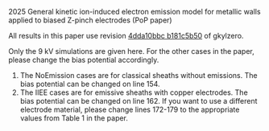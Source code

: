 2025 General kinetic ion-induced electron emission model for metallic walls applied to biased Z-pinch electrodes (PoP paper)

All results in this paper use revision [4dda10bbc b181c5b50](https://github.com/ammarhakim/gkyl/commit/76220f59c607c7748e1f8e8c5b4f8a5cb4b3f536 (HEAD -> gk-g0-app)) of gkylzero.

Only the 9 kV simulations are given here. For the other cases in the paper, please change the bias potential accordingly.

1. The NoEmission cases are for classical sheaths without emissions. The bias potential can be changed on line 154.
2. The IIEE cases are for emissive sheaths with copper electrodes. The bias potential can be changed on line 162. If you want to use a different electrode material, please change lines 172-179 to the appropriate values from Table 1 in the paper.